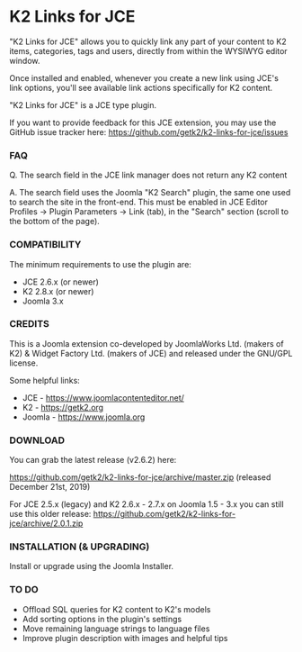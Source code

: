 K2 Links for JCE
=========================

"K2 Links for JCE" allows you to quickly link any part of your content to K2 items, categories, tags and users, directly from within the WYSIWYG editor window.

Once installed and enabled, whenever you create a new link using JCE's link options, you'll see available link actions specifically for K2 content.

"K2 Links for JCE" is a JCE type plugin.

If you want to provide feedback for this JCE extension, you may use the GitHub issue tracker here: https://github.com/getk2/k2-links-for-jce/issues


### FAQ

Q. The search field in the JCE link manager does not return any K2 content

A. The search field uses the Joomla "K2 Search" plugin, the same one used to search the site in the front-end. This must be enabled in JCE Editor Profiles -> Plugin Parameters -> Link (tab), in the "Search" section (scroll to the bottom of the page).


### COMPATIBILITY

The minimum requirements to use the plugin are:

- JCE 2.6.x (or newer)
- K2 2.8.x (or newer)
- Joomla 3.x


### CREDITS

This is a Joomla extension co-developed by JoomlaWorks Ltd. (makers of K2) & Widget Factory Ltd. (makers of JCE) and released under the GNU/GPL license.

Some helpful links:

- JCE    - https://www.joomlacontenteditor.net/
- K2     - https://getk2.org
- Joomla - https://www.joomla.org


### DOWNLOAD

You can grab the latest release (v2.6.2) here:

https://github.com/getk2/k2-links-for-jce/archive/master.zip (released December 21st, 2019)

For JCE 2.5.x (legacy) and K2 2.6.x - 2.7.x on Joomla 1.5 - 3.x you can still use this older release: https://github.com/getk2/k2-links-for-jce/archive/2.0.1.zip


### INSTALLATION (& UPGRADING)

Install or upgrade using the Joomla Installer.


### TO DO

- Offload SQL queries for K2 content to K2's models
- Add sorting options in the plugin's settings
- Move remaining language strings to language files
- Improve plugin description with images and helpful tips
